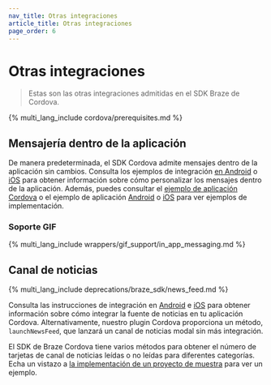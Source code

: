 ```yaml
---
nav_title: Otras integraciones
article_title: Otras integraciones
page_order: 6
---
```


# Otras integraciones

> Estas son las otras integraciones admitidas en el SDK Braze de Cordova.

{% multi_lang_include cordova/prerequisites.md %}

## Mensajería dentro de la aplicación

De manera predeterminada, el SDK Cordova admite mensajes dentro de la aplicación sin cambios. Consulta los ejemplos de integración [en Android]({{site.baseurl}}/developer_guide/platform_integration_guides/android/in-app_messaging/integration/) o [iOS]({{site.baseurl}}/developer_guide/platform_integration_guides/swift/in-app_messaging/overview/) para obtener información sobre cómo personalizar los mensajes dentro de la aplicación. Además, puedes consultar el [ejemplo de aplicación Cordova](https://github.com/braze-inc/braze-cordova-sdk/blob/master/sample-project/www/js/index.js) o el ejemplo de aplicación [Android](https://github.com/braze-inc/braze-android-sdk) o [iOS](https://github.com/braze-inc/braze-swift-sdk) para ver ejemplos de implementación.

### Soporte GIF

{% multi_lang_include wrappers/gif_support/in_app_messaging.md %}

## Canal de noticias

{% multi_lang_include deprecations/braze_sdk/news_feed.md %}

Consulta las instrucciones de integración en [Android]({{site.baseurl}}/developer_guide/platform_integration_guides/android/news_feed/integration/) e [iOS]({{site.baseurl}}/developer_guide/platform_integration_guides/legacy_sdks/ios/news_feed/integration/) para obtener información sobre cómo integrar la fuente de noticias en tu aplicación Cordova. Alternativamente, nuestro plugin Cordova proporciona un método, `launchNewsFeed`, que lanzará un canal de noticias modal sin más integración.

El SDK de Braze Cordova tiene varios métodos para obtener el número de tarjetas de canal de noticias leídas o no leídas para diferentes categorías. Echa un vistazo a [la implementación de un proyecto de muestra](https://github.com/braze-inc/braze-cordova-sdk/blob/master/sample-project/www/js/index.js) para ver un ejemplo.
